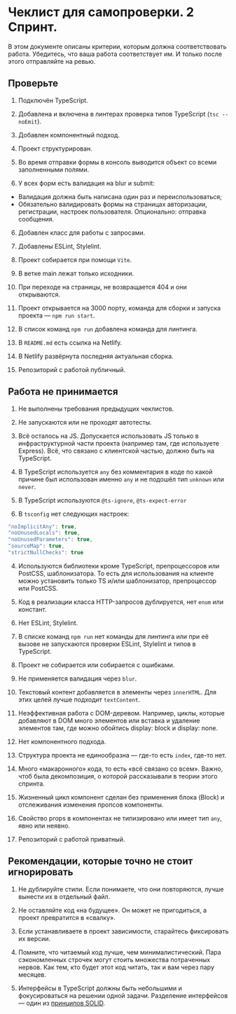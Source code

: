 # Чеклист для самопроверки. 2 Спринт.

В этом документе описаны критерии, которым должна соответствовать работа. Убедитесь, что ваша работа соответствует им. И только после этого отправляйте на ревью.

## Проверьте

1. Подключён TypeScript.

1. Добавлена и включена в линтерах проверка типов TypeScript (`tsc --noEmit`).
2. Добавлен компонентный подход.
3. Проект структурирован.
4. Во время отправки формы в консоль выводится объект со всеми заполненными полями.
5. У всех форм есть валидация на blur и submit:
 - Валидация должна быть написана один раз и переиспользоваться;
 - Обязательно валидировать формы на страницах авторизации, регистрации, настроек пользователя. Опционально: отправка сообщения.
6. Добавлен класс для работы с запросами.

7. Добавлены ESLint, Stylelint.
8. Проект собирается при помощи `Vite`.
9. В ветке main лежат только исходники.
10. При переходе на страницы, не возвращается 404 и они открываются.
11. Проект открывается на 3000 порту, команда для сборки и запуска проекта — `npm run start`.
12. В список команд `npm run` добавлена команда для линтинга.
12. В `README.md` есть ссылка на Netlify.
12. В Netlify развёрнута последняя актуальная сборка.
13. Репозиторий с работой публичный.

## Работа не принимается

1. Не выполнены требования предыдущих чеклистов.

1. Не запускаются или не проходят автотесты.
1. Всё осталось на JS. Допускается использовать JS только в инфраструктурной части проекта (например там, где используете Express). Всё, что связано с клиентской частью, должно быть на TypeScript.
2. В TypeScript используется `any` без комментария в коде по какой причине был использован именно `any` и не подошёл тип `unknown` или `never`.
2. В TypeScript используются `@ts-ignore`, `@ts-expect-error`
3. В `tsconfig` нет следующих настроек:

```js
"noImplicitAny": true,
"noUnusedLocals": true,
"noUnusedParameters": true,
"sourceMap": true,
"strictNullChecks": true
```

4. Используются библиотеки кроме TypeScript, препроцессоров или PostCSS, шаблонизатора. То есть для использования на клиенте можно установить только TS и/или шаблонизатор, препроцессор или PostCSS.

5. Код в реализации класса HTTP-запросов дублируется, нет `enum` или констант.
7. Нет ESLint, Stylelint.
7. В списке команд `npm run` нет команды для линтинга или при её вызове не запускаются проверки ESLint, Stylelint и типов в TypeScript.
8. Проект не собирается или собирается с ошибками.
9. Не применяется валидация через `blur`.
10. Текстовый контент добавляется в элементы через `innerHTML`. Для этих целей лучше подходит  `textContent`.
11. Неэффективная работа с DOM-деревом. Например, циклы, которые добавляют в DOM много элементов или вставка и удаление элементов там, где можно обойтись display: block и display: none.
12. Нет компонентного подхода.
13. Структура проекта не единообразна — где-то есть `index`, где-то нет.
14. Много «макаронного» кода, то есть «всё связано со всем». Важно, чтоб была декомпозиция, о которой рассказывали в теории этого спринта.
15. Жизненный цикл компонент сделан без применения блока (Block) и отслеживания изменения пропсов компоненты.
15. Свойство props в компонентах не типизировано или имеет тип `any`, явно или неявно.
16. Репозиторий с работой приватный.

## Рекомендации, которые точно не стоит игнорировать

1. Не дублируйте стили. Если понимаете, что они повторяются, лучше вынести их в отдельный файл.

2. Не оставляйте код «на будущее». Он может не пригодиться, а проект превратится в «свалку».
3. Если устанавливаете в проект зависимости, старайтесь фиксировать их версии.
4. Помните, что читаемый код лучше, чем минималистический. Пара сэкономленных строчек могут стоить множества потраченных нервов. Как тем, кто будет этот код читать, так и вам через пару месяцев.
5. Интерфейсы в TypeScript должны быть небольшими и фокусироваться на решении одной задачи. Разделение интерфейсов — один из [принципов SOLID](https://habr.com/ru/company/ruvds/blog/426413/).
